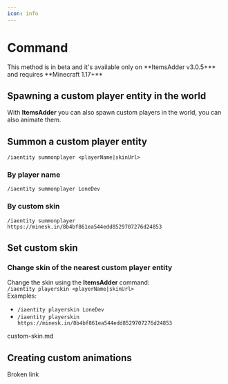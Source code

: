 ```yaml
---
icon: info
---
```


# Command


<Warning>
This method is in beta and it's available only on **ItemsAdder v3.0.5+** and requires **Minecraft 1.17+**
</Warning>


## Spawning a custom player entity in the world

With **ItemsAdder** you can also spawn custom players in the world, you can also animate them.&#x20;

## Summon a custom player entity

`/iaentity summonplayer <playerName|skinUrl>`

### By player name

`/iaentity summonplayer LoneDev`

### By custom skin

`/iaentity summonplayer https://minesk.in/8b4bf861ea544edd8529707276d24853`

## Set custom skin

### Change skin of the nearest custom player entity

Change the skin using the **ItemsAdder** command:\
`/iaentity playerskin <playerName|skinUrl>`\
Examples:

* `/iaentity playerskin LoneDev`
* `/iaentity playerskin https://minesk.in/8b4bf861ea544edd8529707276d24853`


<Card title="custom-skin.md" icon="text" href="/../../mobs/custom-skin.md/">
custom-skin.md
</Card>


## Creating custom animations


<Card title="Broken link" icon="text" href="/broken-reference/">
Broken link
</Card>